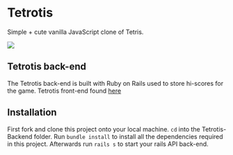# Tetrotis

Simple + cute vanilla JavaScript clone of Tetris.

![](https://media.giphy.com/media/XBWoMuK7gpyUVbalyp/source.gif)

## Tetrotis back-end

The Tetrotis back-end is built with Ruby on Rails used to store hi-scores for the game. Tetrotis front-end found [here](https://github.com/clarencekwong/Tetrotis)

## Installation

First fork and clone this project onto your local machine. `cd` into the Tetrotis-Backend folder. Run `bundle install` to install all the dependencies required in this project. Afterwards run `rails s` to start your rails API back-end.

